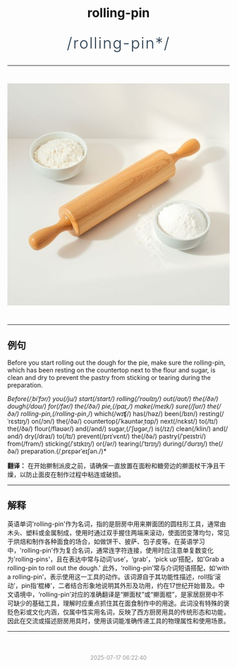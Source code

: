 <div align="center">

# rolling-pin

<div style="margin: 30px 0;">
<h1 style="font-size: 2.5em; font-weight: 300; letter-spacing: 2px; margin: 0; color: #2c3e50;">
/rolling-pin*/
</h1>
</div>

</div>

---

<div align="center" style="margin: 40px 0;">

![rolling-pin](images/rolling-pin.png)

</div>

---

## 例句

Before you start rolling out the dough for the pie, make sure the rolling-pin, which has been resting on the countertop next to the flour and sugar, is clean and dry to prevent the pastry from sticking or tearing during the preparation.

*Before(/ˌbiˈfɔr/) you(/ju/) start(/stɑrt/) rolling(/ˈroʊlɪŋ/) out(/aʊt/) the(/ðə/) dough(/doʊ/) for(/fər/) the(/ðə/) pie,(/paɪ,/) make(/meɪk/) sure(/ʃʊr/) the(/ðə/) rolling-pin,(/rolling-pin*,/) which(/wɪʧ/) has(/həz/) been(/bɪn/) resting(/ˈrɛstɪŋ/) on(/ɔn/) the(/ðə/) countertop(/ˈkaʊntərˌtɑp/) next(/nɛkst/) to(/tɪ/) the(/ðə/) flour(/flaʊər/) and(/ənd/) sugar,(/ˈʃʊgər,/) is(/ɪz/) clean(/klin/) and(/ənd/) dry(/draɪ/) to(/tɪ/) prevent(/prɪˈvɛnt/) the(/ðə/) pastry(/ˈpeɪstri/) from(/frəm/) sticking(/ˈstɪkɪŋ/) or(/ər/) tearing(/ˈtɪrɪŋ/) during(/ˈdʊrɪŋ/) the(/ðə/) preparation.(/ˌprɛpərˈeɪʃən./)*

**翻译：** 在开始擀制派皮之前，请确保一直放置在面粉和糖旁边的擀面杖干净且干燥，以防止面皮在制作过程中粘连或破损。

---

## 解释

英语单词'rolling-pin'作为名词，指的是厨房中用来擀面团的圆柱形工具，通常由木头、塑料或金属制成，使用时通过双手握住两端来滚动，使面团变薄均匀，常见于烘焙和制作各种面食的场合，如做饼干、披萨、包子皮等。在英语学习中，'rolling-pin'作为复合名词，通常连字符连接，使用时应注意单复数变化为'rolling-pins'，且在表达中常与动词‘use’，‘grab’，‘pick up’搭配，如'Grab a rolling-pin to roll out the dough.' 此外，‘rolling-pin’常与介词短语搭配，如‘with a rolling-pin’，表示使用这一工具的动作。该词源自于其功能性描述，roll指‘滚动’，pin指‘棍棒’，二者结合形象地说明其外形及功用，约在17世纪开始普及。中文语境中，‘rolling-pin’对应的准确翻译是“擀面杖”或“擀面棍”，是家居厨房中不可缺少的基础工具，理解时应重点抓住其在面食制作中的用途。此词没有特殊的褒贬色彩或文化内涵，仅属中性实用名词，反映了西方厨房用具的传统形态和功能，因此在交流或描述厨房用具时，使用该词能准确传递工具的物理属性和使用场景。


---

<div align="center" style="margin-top: 50px;">
<small style="color: #999; font-size: 0.9em;">2025-07-17 06:22:40</small>
</div>
